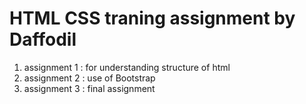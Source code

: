# HTML CSS traning assignment by Daffodil
1) assignment 1 : for understanding structure of html
2) assignment 2 : use of Bootstrap 
3) assignment 3 : final assignment
